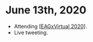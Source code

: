 # June 13th, 2020
- Attending [[EAGxVirtual 2020]].
- Live tweeting.

[//begin]: # "Autogenerated link references for markdown compatibility"
[EAGxVirtual 2020]: ../eagxvirtual-2020.md "EAGxVirtual 2020"
[//end]: # "Autogenerated link references"